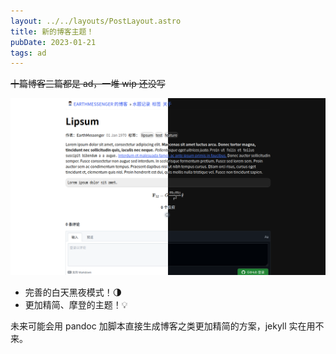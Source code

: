 ```yaml
---
layout: ../../layouts/PostLayout.astro
title: 新的博客主题！
pubDate: 2023-01-21
tags: ad
---
```


~~十篇博客三篇都是 ad，一堆 wip 还没写~~

![dark and light theme](/assets/images/new-theme-704eb249.png)

-   完善的白天黑夜模式！🌗
-   更加精简、摩登的主题！💡

未来可能会用 pandoc 加脚本直接生成博客之类更加精简的方案，jekyll 实在用不来。
